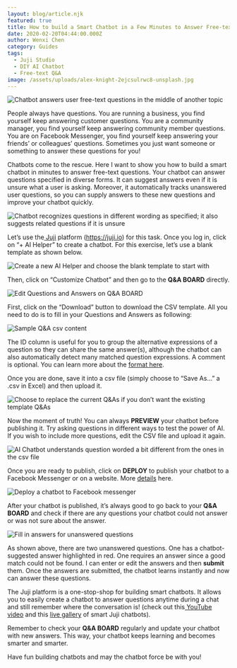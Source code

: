 ```yaml
---
layout: blog/article.njk
featured: true
title: How to build a Smart Chatbot in a Few Minutes to Answer Free-text Questions
date: 2020-02-20T04:44:00.000Z
author: Wenxi Chen
category: Guides
tags:
  - Juji Studio
  - DIY AI Chatbot
  - Free-text Q&A
image: /assets/uploads/alex-knight-2ejcsulrwc8-unsplash.jpg
---
```

![Chatbot answers user free-text questions in the middle of another topic](/assets/uploads/qa1.png "Chatbot answers user free-text questions in the middle of another topic")

People always have questions. You are running a business, you find yourself keep answering customer questions. You are a community manager, you find yourself keep answering community member questions. You are on Facebook Messenger, you find yourself keep answering your friends’ or colleagues’ questions. Sometimes you just want someone or something to answer these questions for you!

Chatbots come to the rescue. Here I want to show you how to build a smart chatbot in minutes to answer free-text questions. Your chatbot can answer questions specified in diverse forms. It can suggest answers even if it is unsure what a user is asking. Moreover, it automatically tracks unanswered user questions, so you can supply answers to these new questions and improve your chatbot quickly.

![Chatbot recognizes questions in different wording as specified; it also suggests related questions if it is unsure](/assets/uploads/qa2.png "Chatbot recognizes questions in different wording as specified; it also suggests related questions if it is unsure")

Let’s use the[ Juji](http://juji.io/) platform (https://juji.io) for this task. Once you log in, click on “+ AI Helper” to create a chatbot. For this exercise, let’s use a blank template as shown below.

![Create a new AI Helper and choose the blank template to start with](/assets/uploads/qa3.png "Create a new AI Helper and choose the blank template to start with")

Then, click on “Customize Chatbot” and then go to the **Q&A BOARD** directly.

![Edit Questions and Answers on Q&A BOARD](/assets/uploads/qa4.png "Edit Questions and Answers on Q&A BOARD")

First, click on the “Download” button to download the CSV template. All you need to do is to fill in your Questions and Answers as following:

![Sample Q&A csv content](/assets/uploads/qa5.png "Sample Q&A csv content")

The ID column is useful for you to group the alternative expressions of a question so they can share the same answer(s), although the chatbot can also automatically detect many matched question expressions. A comment is optional. You can learn more about the [format here](https://docs.juji.io/design/#customize-qa-and-fallback).

Once you are done, save it into a csv file (simply choose to “Save As…” a .csv in Excel) and then upload it.

![Choose to replace the current Q&As if you don’t want the existing template Q&As](/assets/uploads/qa6.png "Choose to replace the current Q&As if you don’t want the existing template Q&As")

Now the moment of truth! You can always **PREVIEW** your chatbot before publishing it. Try asking questions in different ways to test the power of AI. If you wish to include more questions, edit the CSV file and upload it again.

![AI Chatbot understands question worded a bit different from the ones in the csv file](/assets/uploads/qa7.png "AI Chatbot understands question worded a bit different from the ones in the csv file")

Once you are ready to publish, click on **DEPLOY** to publish your chatbot to a Facebook Messenger or on a website. More [details](https://docs.juji.io/release/) here.

![Deploy a chatbot to Facebook messenger](/assets/uploads/qa8.png "Deploy a chatbot to Facebook messenger")

After your chatbot is published, it’s always good to go back to your **Q&A BOARD** and check if there are any questions your chatbot could not answer or was not sure about the answer.

![Fill in answers for unanswered questions](/assets/uploads/qa9.png "Fill in answers for unanswered questions")

As shown above, there are two unanswered questions. One has a chatbot-suggested answer highlighted in red. One requires an answer since a good match could not be found. I can enter or edit the answers and then **submit** them. Once the answers are submitted, the chatbot learns instantly and now can answer these questions.

The Juji platform is a one-stop-shop for building smart chatbots. It allows you to easily create a chatbot to answer questions anytime during a chat and still remember where the conversation is! (check out this[ YouTube video](https://youtu.be/U0tR04xQTio) and this [live gallery](https://juji.io/#gallery) of smart Juji chatbots). 

Remember to check your **Q&A BOARD** regularly and update your chatbot with new answers. This way, your chatbot keeps learning and becomes smarter and smarter.

Have fun building chatbots and may the chatbot force be with you!
